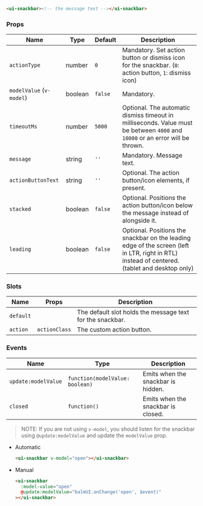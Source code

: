 ```html
<ui-snackbar><!-- the message text --></ui-snackbar>
```

### Props

| Name                     | Type    | Default | Description                                                                                                                                   |
| ------------------------ | ------- | ------- | --------------------------------------------------------------------------------------------------------------------------------------------- |
| `actionType`             | number  | `0`     | Mandatory. Set action button or dismiss icon for the snackbar. (`0`: action button, `1`: dismiss icon)                                        |
| `modelValue` (`v-model`) | boolean | `false` | Mandatory.                                                                                                                                    |
| `timeoutMs`              | number  | `5000`  | Optional. The automatic dismiss timeout in milliseconds. Value must be between `4000` and `10000` or an error will be thrown.                 |
| `message`                | string  | `''`    | Mandatory. Message text.                                                                                                                      |
| `actionButtonText`       | string  | `''`    | Optional. The action button/icon elements, if present.                                                                                        |
| `stacked`                | boolean | `false` | Optional. Positions the action button/icon below the message instead of alongside it.                                                         |
| `leading`                | boolean | `false` | Optional. Positions the snackbar on the leading edge of the screen (left in LTR, right in RTL) instead of centered. (tablet and desktop only) |

### Slots

| Name      | Props         | Description                                               |
| --------- | ------------- | --------------------------------------------------------- |
| `default` |               | The default slot holds the message text for the snackbar. |
| `action`  | `actionClass` | The custom action button.                                 |

### Events

| Name                | Type                            | Description                        |
| ------------------- | ------------------------------- | ---------------------------------- |
| `update:modelValue` | `function(modelValue: boolean)` | Emits when the snackbar is hidden. |
| `closed`            | `function()`                    | Emits when the snackbar is closed. |

> NOTE: If you are not using `v-model`, you should listen for the snackbar using `@update:modelValue` and update the `modelValue` prop.

- Automatic

  ```html
  <ui-snackbar v-model="open"></ui-snackbar>
  ```

- Manual

  ```html
  <ui-snackbar
    :model-value="open"
    @update:modelValue="balmUI.onChange('open', $event)"
  ></ui-snackbar>
  ```
